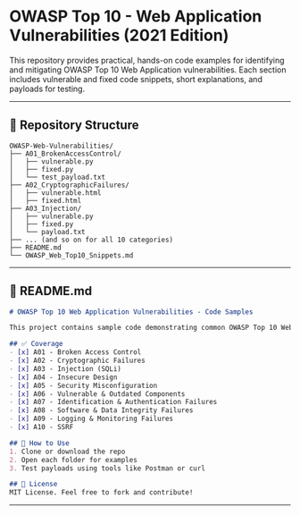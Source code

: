 # OWASP Top 10 - Web Application Vulnerabilities (2021 Edition)

This repository provides practical, hands-on code examples for identifying and mitigating OWASP Top 10 Web Application vulnerabilities. Each section includes vulnerable and fixed code snippets, short explanations, and payloads for testing.

---

## 🔰 Repository Structure
```
OWASP-Web-Vulnerabilities/
├── A01_BrokenAccessControl/
│   ├── vulnerable.py
│   ├── fixed.py
│   └── test_payload.txt
├── A02_CryptographicFailures/
│   ├── vulnerable.html
│   ├── fixed.html
├── A03_Injection/
│   ├── vulnerable.py
│   ├── fixed.py
│   └── payload.txt
├── ... (and so on for all 10 categories)
├── README.md
└── OWASP_Web_Top10_Snippets.md
```

---

## 📘 README.md

```markdown
# OWASP Top 10 Web Application Vulnerabilities - Code Samples

This project contains sample code demonstrating common OWASP Top 10 Web vulnerabilities along with remediated versions. Intended for educational and awareness purposes.

## ✅ Coverage
- [x] A01 - Broken Access Control
- [x] A02 - Cryptographic Failures
- [x] A03 - Injection (SQLi)
- [x] A04 - Insecure Design
- [x] A05 - Security Misconfiguration
- [x] A06 - Vulnerable & Outdated Components
- [x] A07 - Identification & Authentication Failures
- [x] A08 - Software & Data Integrity Failures
- [x] A09 - Logging & Monitoring Failures
- [x] A10 - SSRF

## 🚀 How to Use
1. Clone or download the repo
2. Open each folder for examples
3. Test payloads using tools like Postman or curl

## 📜 License
MIT License. Feel free to fork and contribute!
```

---
